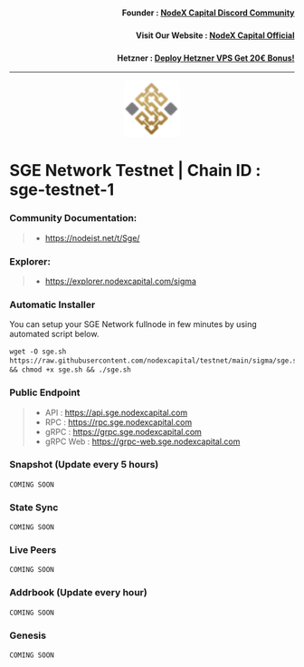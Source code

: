 <h3><p style="font-size:14px" align="right">Founder :
<a href="https://discord.gg/nodexcapital" target="_blank">NodeX Capital Discord Community</a></p></h3>
<h3><p style="font-size:14px" align="right">Visit Our Website :
<a href="https://discord.gg/nodexcapital" target="_blank">NodeX Capital Official</a></p></h3>
<h3><p style="font-size:14px" align="right">Hetzner :
<a href="https://hetzner.cloud/?ref=bMTVi7dcwSgA" target="_blank">Deploy Hetzner VPS Get 20€ Bonus!</a></h3>
<hr>

<p align="center">
  <img height="100" height="auto" src="https://raw.githubusercontent.com/Nodeist/Kurulumlar/main/logos/sge.png">
</p>

# SGE Network Testnet | Chain ID : sge-testnet-1

### Community Documentation:
>- https://nodeist.net/t/Sge/

### Explorer:
>-  https://explorer.nodexcapital.com/sigma

### Automatic Installer
You can setup your SGE Network fullnode in few minutes by using automated script below.
```
wget -O sge.sh https://raw.githubusercontent.com/nodexcapital/testnet/main/sigma/sge.sh && chmod +x sge.sh && ./sge.sh
```
### Public Endpoint

>- API : https://api.sge.nodexcapital.com
>- RPC : https://rpc.sge.nodexcapital.com
>- gRPC : https://grpc.sge.nodexcapital.com
>- gRPC Web : https://grpc-web.sge.nodexcapital.com

### Snapshot (Update every 5 hours)
```
COMING SOON
```

### State Sync
```
COMING SOON
```

### Live Peers
```
COMING SOON
```
### Addrbook (Update every hour)
```
COMING SOON
```
### Genesis
```
COMING SOON
```